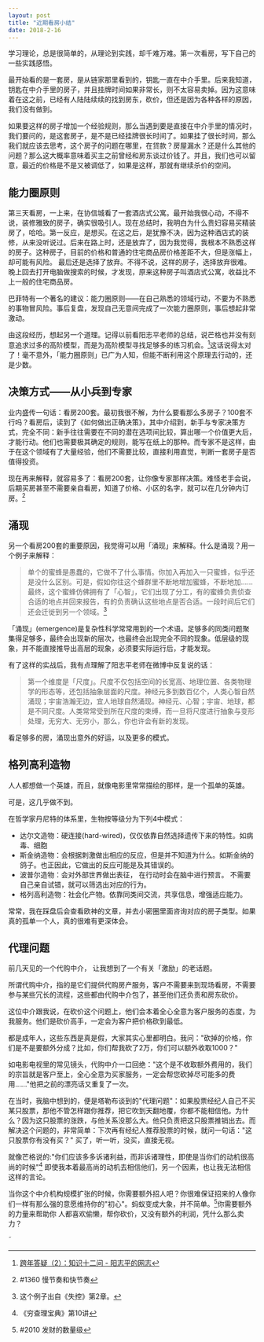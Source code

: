```yaml
---
layout: post
title: "近期看房小结"
date: 2018-2-16
---
```


学习理论，总是很简单的，从理论到实践，却千难万难。第一次看房，写下自己的一些实践感悟。

最开始看的是一套房，是从链家那里看到的，钥匙一直在中介手里。后来我知道，钥匙在中介手里的房子，并且挂牌时间如果非常长，则不太容易卖掉。因为这意味着在这之前，已经有人陆陆续续的找到房东，砍价，但还是因为各种各样的原因，我们没有做到。

如果要这样的房子增加一个经验规则，那么当遇到要是直接在中介手里的情况时，我们要问的，是这套房子，是不是已经挂牌很长时间了。如果挂了很长时间，那么我们就应该去思考，这个房子的问题在哪里，在贷款？房屋漏水？还是什么其他的问题？那么这大概率意味着买主之前曾经和房东谈过价钱了。并且，我们也可以留意，最近的价格是不是又被调低了，如果是这样，那就有继续杀价的空间。

## 能力圈原则

第三天看房，一上来，在协信城看了一套酒店式公寓。最开始我很心动，不得不说，装修雅致的房子，确实很吸引人。现在总结时，我明白为什么贵妇容易买精装房了，哈哈。第一反应，是想买。在这之后，是犹豫不决，因为这种酒店式的装修，从来没听说过。后来在路上时，还是放弃了，因为我觉得，我根本不熟悉这样的房子。这种房子，目前的价格和普通的住宅商品房价格差距不大，但是涨幅上，却可能有风险。
 最后还是选择了放弃。不得不说，这样的房子，选择放弃很难。晚上回去打开电脑做搜索的时候，才发现，原来这种房子叫酒店式公寓，收益比不上一般的住宅商品房。

巴菲特有一个著名的建议：能力圈原则——在自己熟悉的领域行动，不要为不熟悉的事物冒风险。事后复盘，发现自己无意间完成了一次能力圈原则，事后想起非常激动。

由这段经历，想起另一个道理。记得以前看阳志平老师的总结，说芒格也并没有刻意追求过多的高阶模型，而是为高阶模型寻找足够多的练习机会。[^1]这话说得太对了！毫不意外，「能力圈原则」已广为人知，但能不断利用这个原理去行动的，还是少数。

## 决策方式——从小兵到专家

业内盛传一句话：看房200套。最初我很不解，为什么要看那么多房子？100套不行吗？看房后，读到了《如何做出正确决策》，其中介绍到，新手与专家决策方式，完全不同：新手往往需要在不同的潜在选项间比较，算出哪一个价值更大后，才能行动。他们也需要极其确定的规则，能写在纸上的那种。而专家不是这样，由于在这个领域有了大量经验，他们不需要比较，直接利用直觉，判断一套房子是否值得投资。

现在再来解释，就容易多了：看房200套，让你像专家那样决策。难怪老手会说，后期买房甚至不需要亲自看房，知道了价格、小区的名字，就可以在几分钟内订房。[^2]

## 涌现

另一个看房200套的重要原因，我觉得可以用「涌现」来解释。什么是涌现？用一个例子来解释：

> 单个的蜜蜂是愚蠢的，它做不了什么事情。你加入再加入一只蜜蜂，似乎还是没什么区别。可是，假如你往这个蜂群里不断地增加蜜蜂，不断地加...... 最终，这个蜜蜂仿佛拥有了「心智」，它们出现了分工，有的蜜蜂负责侦查合适的地点并回来报告，有的负责确认这些地点是否合适。一段时间后它们还会迁徙到另一个领域。[^3]

「涌现」(emergence)是复杂性科学常常用到的一个术语。足够多的同类问题聚集得足够多，最终会出现新的层次，也最终会出现完全不同的现象。低层级的现象，并不能直接推导出高层的现象，必须要实际运行后，才能发现。

有了这样的实战后，我有点理解了阳志平老师在微博中反复说的话：

> 第一个维度是「尺度」。尺度不仅包括空间的长宽高、地理位置、各类物理学的形态等，还包括抽象层面的尺度。神经元多到数百亿个，人类心智自然涌现；宇宙浩瀚无边，宜人地球自然涌现。神经元、心智；宇宙、地球，都是不同尺度。人类常常受到所在尺度的束缚，而一旦将尺度进行抽象与变形处理，无穷大、无穷小，那么，你也许会有新的发现。

看足够多的房，涌现出意外的好运，以及更多的模式。


## 格列高利造物

人人都想做一个英雄，而且，就像电影里常常描绘的那样，是一个孤单的英雄。

可是，这几乎做不到。

在哲学家丹尼特的体系里，生物按等级分为下列4中模式：

* 达尔文造物：硬连接(hard-wired)，仅仅依靠自然选择遗传下来的特性。如病毒、细胞
* 斯金纳造物：会根据刺激做出相应的反应，但是并不知道为什么。如斯金纳的鸽子。也正因此，它做出的反应可能是及其错误的。
* 波普尔造物：会对外部世界做出表征， 在行动时会在脑中进行预言。 不需要自己亲自试错，就可以筛选出对应的行为。
* 格列高利造物：社会化产物。依靠同类间交流，共享信息，增强适应能力。


常常，我在踩盘后会查看欧神的文章，并去小密圈里面咨询对应的房子类型。如果真的孤单一个人，真的很难有更深体会。


## 代理问题

前几天见的一个代购中介， 让我想到了一个有关「激励」的老话题。

所谓代购中介，指的是它们提供代购房产服务，客户不需要来到现场看房，不需要参与某些冗长的流程，这些都由代购中介包了，甚至他们还负责和房东砍价。

这位中介跟我说，在砍价这个问题上，他们会本着全心全意为客户服务的态度，为我服务。他们是砍价高手，一定会为客户把价格砍到最低。

都是成年人，这些东西是真是假，大家其实心里都明白。我问："砍掉的价格，你们是不是要额外分成？比如，你们帮我砍了2万，你们可以额外收取1000？"

如电影电视里的常见镜头，代购中介一口回绝："这个是不收取额外费用的，我们的宗旨就是客户至上，全心全意为买家服务，一定会帮您砍掉尽可能多的费用......"他把之前的漂亮话又重复了一次。

在当时，我脑中想到的，便是塔勒布谈到的"代理问题"：如果股票经纪人自己不买某只股票，那他不管怎样跟你推荐，把它吹到天翻地覆，你都不能相信他。为什么？因为这只股票的涨跌，与他关系没那么大。他只负责把这只股票推销出去。而解决这个问题的，非常简单：下次再有经纪人推荐股票的时候，就问一句话："这只股票你有没有买？"  买了，听一听，没买，直接无视。

就像芒格说的:"你们应该多多诉诸利益，而非诉诸理性，即使是当你们的动机很高尚的时候"[^4] 即使我本着最高尚的动机去相信他们，另一个因素，也让我无法相信这样的言论。

当你这个中介机构规模扩张的时候，你需要额外招人吧？你很难保证招来的人像你们一样有那么强的意愿维持你的"初心"。蚂蚁变成大象，并不简单。[^5]你需要额外的力量来帮助你
人都喜欢偷懒，帮你砍价，又没有额外的利润，凭什么那么卖力？

˜

[^1]:[跨年答疑（2）：知识十二问 - 阳志平的网志](http://www.yangzhiping.com/psy/happy-new-year-faq2.html)

[^2]: #1360 慢节奏和快节奏

[^3]: 这个例子出自《失控》第2章。
[^4]: 《穷查理宝典》第10讲
[^5]: #2010 发财的数量级